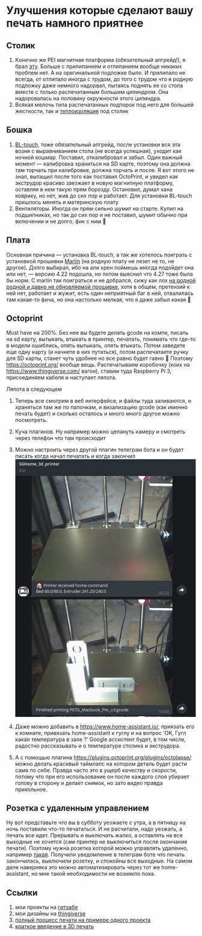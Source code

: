 # Улучшения которые сделают вашу печать намного приятнее

## Столик

1. Kонечно же PEI магнитная платформа (обязательный апгрейд!), я брал [эту](https://aliexpress.ru/item/4000600359905.html). Больше с прилипанием и отлипанием вообще никаких проблем нет. А на оригинальной подложке было. И прилипало не всегда, от отлипало иногда с трудом, до того с трудом что я родную подложку даже немного надорвал, пытаясь поднять ее со стола вместе с только распечатанным большим цилиндром. Она надоровалась на половину окружности этого цилиндра.
2. Всякая мелочь типа распечатанных подпорок под него для большей жесткости, так и [теплоизоляция](https://aliexpress.ru/item/32879285916.html) под столик

## Бошка

1. [BL-touch](https://aliexpress.ru/item/32965233663.html), тоже обязательный апгрейд, после установки вся эта возня с выравниванием стола (не всегда успешная), уходит как ночной кошмар. Поставил, откалибровал и забыл. Один важный момент — калибровка храниться на SD карте, поэтому она должна там торчать при калибровке, должна торчать и после. Я вот этого не знал, вытащил после того как поставил OctoPrint, и увидел как экструдор красиво заезжает в новую магнитную платформу, оставляя в нем такую прям борозду. Остановил, думал хана коврику, но нет, жив до сих пор и работает. Для установки BL-touch пришлось менять и материнскую плату
2. Вентиляторы. Иногда он прям сильно шумит на старте. Купил на подшипниках, но так до сих пор и не поставил, шумит обычно при включении и не долго, фик с ним 🙂

## Плата

Основная причина — установка BL-touch, а так же хотелось поиграть с установкой прошивки [Marlin](https://marlinfw.org/) (на родную плату не лезет не то, не другое). Долго выбирал, ибо на али хрен поймешь иногда подойдет она или нет, — версию 4.22 подошла, но потом выяснил что 4.27 тоже была бы норм. C marlin так поиграться и не добрался, сижу как лох [на родной родной и давно не обновляемой прошивке](https://forums.creality3dofficial.com/download/ender-series/ender-5-pro/), хотя в общем, претензий к ней нет, работает и жужит, есть один неприятный баг в ней, отвалилась там какая-то фича, но она настолько мелкая, что я даже забыл какая 🙂

## Octoprint

Must have на 200%. Без нее вы будете делать gcode на компе, писать на sd карту, вытыкать, втыкать в принтер, печатать, понимать что где-то в модели ошиблись, опять вытыкать, опять втыкать. Потом заведете еще одну карту (и начнете в них путаться), потом распечатаете ручку для SD карты, станет чуть удобнее но все равно будет гавно 🙂 Поэтому https://octoprint.org/ вообще вещь. Распечатываем коробочку (коих на https://www.thingiverse.com/ вагон), ставим туда Raspberry Pi 3, присоединяем кабеля и наступает ляпота.

Ляпота в следующем

1. Теперь все смотрим в веб интерфейсе, и файлы туда заливаются, и храняться там же по папочкам, и визализацию gcode (как именно печать будет) и сколько осталось и много много другое можно посмотреть.
2. Куча плагинов. Ну например можно цепануть камеру и смотреть через телефон что там происходит
3. Можно настроить через другой плагин телеграм бота и он будет писать когда начал печатать и когда закончил
![Выглядит примерно вот так](/assets/images/2022-01-26-3d-print-advanced/octoprint-1.png)

4. Даже можно добавить в https://www.home-assistant.io/, приязать его к комнате, привязать home-assistant к гуглу и на вопрос ‘OK, Гугл какая температура в зале ?’ Google ассистент будет, в том числе, радостно рассказывать и о температуре столика и экструдора.
5. А с помощью плагина https://plugins.octoprint.org/plugins/octolapse/ можно делать красивый таймлапс на котором деталь будет расти сама по себе. Правда часто это в ущерб качеству и скорости, потому что при его использование он после каждого слоя убирает голову в сторону и делает снимок, но зато видео правда прикольное.

## Розетка с удаленным управлением

Ну вот представьте что вы в субботу уезжаете с утра, а в пятницу на ночь поставили что-то печататься. И не расчитали, надо уезжать, а печать все идет. Прерывать и выключать жалко, а оставлять на все выходные не хочется (сам принтер не выключиться после окончания печати). Поэтому нужна розетка которой можно управлять удаленно, например [такая](https://www.ozon.ru/product/umnaya-wifi-rozetka-mi-smart-plug-zigbee-168130037/?sh=t1Zt1QAAAA). Получили уведомление в телеграм боте что печать закончилась, выключили розетку, и спокойны все выходные. На самом деле наверняка это можно автоматизировать через тот же home-assistant, но мне такой необходимости не возникло пока.

## Ссылки

1. мои проекты на [гитхабе](https://github.com/sergeygalkin/3d_print)
2. мои дизайны на [thingiverse](https://www.thingiverse.com/sergeygals/designs)
3. [полный процесс печати на примере одного проекта](https://blog.sgalkin.info/2021/06/13/3d-print-task-example/)
4. [краткое введение в 3D печать](https://blog.sgalkin.info/2022/01/26/3d-start-with-ender-5-pro/)
